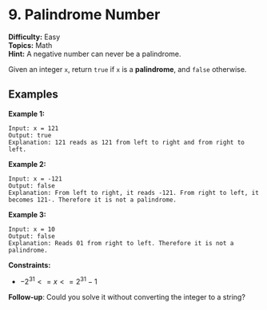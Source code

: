 # 9. Palindrome Number

**Difficulty:** Easy    
**Topics:** Math    
**Hint:** A negative number can never be a palindrome.

Given an integer `x`, return `true` if `x` is a **palindrome**, and `false` otherwise.

## Examples

**Example 1:**
```
Input: x = 121
Output: true
Explanation: 121 reads as 121 from left to right and from right to left.
```

**Example 2:**
```
Input: x = -121
Output: false
Explanation: From left to right, it reads -121. From right to left, it becomes 121-. Therefore it is not a palindrome.
```

**Example 3:**
```
Input: x = 10
Output: false
Explanation: Reads 01 from right to left. Therefore it is not a palindrome.
```

**Constraints:**

* $-2^{31} <= x <= 2^{31} - 1$

**Follow-up**: Could you solve it without converting the integer to a string?